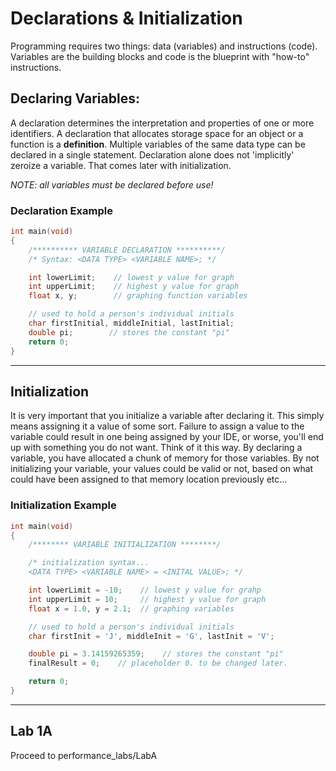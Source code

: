 # Declarations & Initialization

Programming requires two things: data (variables) and instructions (code). Variables are the building blocks and code is the blueprint with "how-to" instructions.

## Declaring Variables: 

A declaration determines the interpretation and properties of one or more identifiers. A declaration that allocates storage space for an object or a function is a **definition**. Multiple variables of the same data type can be declared in a single statement. Declaration alone does not 'implicitly' zeroize a variable. That comes later with initialization.

*NOTE: all variables must be declared before use!* 

### Declaration Example

```c
int main(void)
{
    /********** VARIABLE DECLARATION **********/
    /* Syntax: <DATA TYPE> <VARIABLE NAME>; */

    int lowerLimit;    // lowest y value for graph
    int upperLimit;    // highest y value for graph
    float x, y;        // graphing function variables

    // used to hold a person's individual initials
    char firstInitial, middleInitial, lastInitial;
    double pi;        // stores the constant "pi"
    return 0;
}
```

---

## Initialization

It is very important that you initialize a variable after declaring it. This simply means assigning it a value of some sort. Failure to assign a value to the variable could result in one being assigned by your IDE, or worse, you'll end up with something you do not want. Think of it this way. By declaring a variable, you have allocated a chunk of memory for those variables. By not initializing your variable, your values could be valid or not, based on what could have been assigned to that memory location previously etc...

### Initialization Example

```c
int main(void)
{
    /******** VARIABLE INITIALIZATION ********/

    /* initialization syntax...
    <DATA TYPE> <VARIABLE NAME> = <INITAL VALUE>; */

    int lowerLimit = -10;    // lowest y value for grahp
    int upperLimit = 10;     // highest y value for graph
    float x = 1.0, y = 2.1;  // graphing variables 

    // used to hold a person's individual initials
    char firstInit = 'J', middleInit = 'G', lastInit = 'V';

    double pi = 3.14159265359;    // stores the constant "pi"
    finalResult = 0;    // placeholder 0. to be changed later.

    return 0;
}
```

---

## Lab 1A

Proceed to performance_labs/LabA
